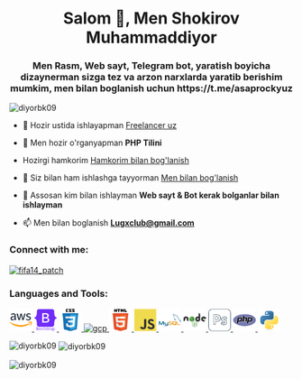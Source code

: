 <h1 align="center">Salom 👋, Men Shokirov Muhammaddiyor</h1>
<h3 align="center">Men Rasm, Web sayt, Telegram bot, yaratish boyicha dizaynerman sizga tez va arzon narxlarda yaratib berishim mumkim, men bilan boglanish uchun https://t.me/asaprockyuz</h3>

<p align="left"> <img src="https://komarev.com/ghpvc/?username=diyorbk09&label=Profile%20views&color=0e75b6&style=flat" alt="diyorbk09" /> </p>

- 🔭 Hozir ustida ishlayapman [Freelancer uz](https://uz.edu.eu.org)

- 🌱 Men hozir o'rganyapman **PHP Tilini**

- Hozirgi hamkorim [Hamkorim bilan bog'lanish](https://t.me/menejer_ads1)

- 🤝 Siz bilan ham ishlashga tayyorman [Men bilan bog'lanish](https://t.me/asaprockyuz)

- 💬 Assosan kim bilan ishlayman **Web sayt & Bot kerak bolganlar bilan ishlayman**

- 📫 Men bilan boglanish **Lugxclub@gmail.com**

<h3 align="left">Connect with me:</h3>
<p align="left">
<a href="https://www.youtube.com/c/fifa14_patch" target="blank"><img align="center" src="https://raw.githubusercontent.com/rahuldkjain/github-profile-readme-generator/master/src/images/icons/Social/youtube.svg" alt="fifa14_patch" height="30" width="40" /></a>
</p>

<h3 align="left">Languages and Tools:</h3>
<p align="left"> <a href="https://aws.amazon.com" target="_blank" rel="noreferrer"> <img src="https://raw.githubusercontent.com/devicons/devicon/master/icons/amazonwebservices/amazonwebservices-original-wordmark.svg" alt="aws" width="40" height="40"/> </a> <a href="https://getbootstrap.com" target="_blank" rel="noreferrer"> <img src="https://raw.githubusercontent.com/devicons/devicon/master/icons/bootstrap/bootstrap-plain-wordmark.svg" alt="bootstrap" width="40" height="40"/> </a> <a href="https://www.w3schools.com/css/" target="_blank" rel="noreferrer"> <img src="https://raw.githubusercontent.com/devicons/devicon/master/icons/css3/css3-original-wordmark.svg" alt="css3" width="40" height="40"/> </a> <a href="https://cloud.google.com" target="_blank" rel="noreferrer"> <img src="https://www.vectorlogo.zone/logos/google_cloud/google_cloud-icon.svg" alt="gcp" width="40" height="40"/> </a> <a href="https://www.w3.org/html/" target="_blank" rel="noreferrer"> <img src="https://raw.githubusercontent.com/devicons/devicon/master/icons/html5/html5-original-wordmark.svg" alt="html5" width="40" height="40"/> </a> <a href="https://developer.mozilla.org/en-US/docs/Web/JavaScript" target="_blank" rel="noreferrer"> <img src="https://raw.githubusercontent.com/devicons/devicon/master/icons/javascript/javascript-original.svg" alt="javascript" width="40" height="40"/> </a> <a href="https://www.mysql.com/" target="_blank" rel="noreferrer"> <img src="https://raw.githubusercontent.com/devicons/devicon/master/icons/mysql/mysql-original-wordmark.svg" alt="mysql" width="40" height="40"/> </a> <a href="https://nodejs.org" target="_blank" rel="noreferrer"> <img src="https://raw.githubusercontent.com/devicons/devicon/master/icons/nodejs/nodejs-original-wordmark.svg" alt="nodejs" width="40" height="40"/> </a> <a href="https://www.photoshop.com/en" target="_blank" rel="noreferrer"> <img src="https://raw.githubusercontent.com/devicons/devicon/master/icons/photoshop/photoshop-line.svg" alt="photoshop" width="40" height="40"/> </a> <a href="https://www.php.net" target="_blank" rel="noreferrer"> <img src="https://raw.githubusercontent.com/devicons/devicon/master/icons/php/php-original.svg" alt="php" width="40" height="40"/> </a> <a href="https://www.python.org" target="_blank" rel="noreferrer"> <img src="https://raw.githubusercontent.com/devicons/devicon/master/icons/python/python-original.svg" alt="python" width="40" height="40"/> </a> </p>

<p><img align="left" src="https://github-readme-stats.vercel.app/api/top-langs?username=diyorbk09&show_icons=true&locale=en&layout=compact" alt="diyorbk09" /></p>

<p>&nbsp;<img align="center" src="https://github-readme-stats.vercel.app/api?username=diyorbk09&show_icons=true&locale=en" alt="diyorbk09" /></p>

<p><img align="center" src="https://github-readme-streak-stats.herokuapp.com/?user=diyorbk09&" alt="diyorbk09" /></p>
